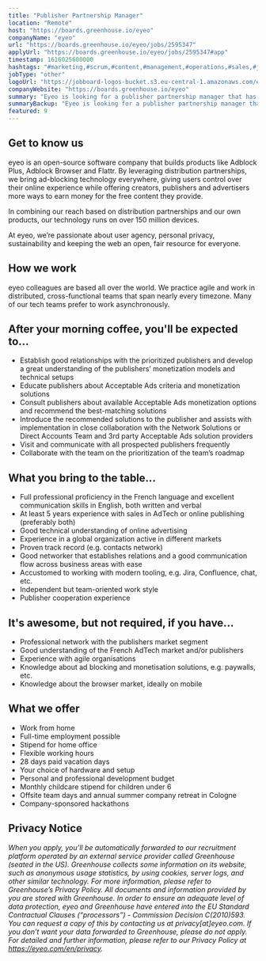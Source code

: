 ```yaml
---
title: "Publisher Partnership Manager"
location: "Remote"
host: "https://boards.greenhouse.io/eyeo"
companyName: "eyeo"
url: "https://boards.greenhouse.io/eyeo/jobs/2595347"
applyUrl: "https://boards.greenhouse.io/eyeo/jobs/2595347#app"
timestamp: 1616025600000
hashtags: "#marketing,#scrum,#content,#management,#operations,#sales,#jira,#French,#office,#English"
jobType: "other"
logoUrl: "https://jobboard-logos-bucket.s3.eu-central-1.amazonaws.com/eyeo"
companyWebsite: "https://boards.greenhouse.io/eyeo"
summary: "Eyeo is looking for a publisher partnership manager that has at least 5 years experience with sales in AdTech or online publishing."
summaryBackup: "Eyeo is looking for a publisher partnership manager that has experience in: #marketing, #scrum, #content."
featured: 9
---
```


## Get to know us

eyeo is an open-source software company that builds products like Adblock Plus, Adblock Browser and Flattr. By leveraging distribution partnerships, we bring ad-blocking technology everywhere, giving users control over their online experience while offering creators, publishers and advertisers more ways to earn money for the free content they provide.

In combining our reach based on distribution partnerships and our own products, our technology runs on over 150 million devices.

At eyeo, we’re passionate about user agency, personal privacy, sustainability and keeping the web an open, fair resource for everyone.

## How we work

eyeo colleagues are based all over the world. We practice agile and work in distributed, cross-functional teams that span nearly every timezone. Many of our tech teams prefer to work asynchronously.

## After your morning coffee, you'll be expected to...

*   Establish good relationships with the prioritized publishers and develop a great understanding of the publishers’ monetization models and technical setups
*   Educate publishers about Acceptable Ads criteria and monetization solutions
*   Consult publishers about available Acceptable Ads monetization options and recommend the best-matching solutions
*   Introduce the recommended solutions to the publisher and assists with implementation in close collaboration with the Network Solutions or Direct Accounts Team and 3rd party Acceptable Ads solution providers
*   Visit and communicate with all prospected publishers frequently
*   Collaborate with the team on the prioritization of the team’s roadmap

## What you bring to the table...

*   Full professional proficiency in the French language and excellent communication skills in English, both written and verbal
*   At least 5 years experience with sales in AdTech or online publishing (preferably both)
*   Good technical understanding of online advertising
*   Experience in a global organization active in different markets
*   Proven track record (e.g. contacts network)
*   Good networker that establishes relations and a good communication flow across business areas with ease 
*   Accustomed to working with modern tooling, e.g. Jira, Confluence, chat, etc.
*   Independent but team-oriented work style
*   Publisher cooperation experience

## It's awesome, but not required, if you have...

*   Professional network with the publishers market segment
*   Good understanding of the French AdTech market and/or publishers
*   Experience with agile organisations
*   Knowledge about ad blocking and monetisation solutions, e.g. paywalls, etc.
*   Knowledge about the browser market, ideally on mobile

## What we offer

*   Work from home
*   Full-time employment possible 
*   Stipend for home office
*   Flexible working hours
*   28 days paid vacation days 
*   Your choice of hardware and setup
*   Personal and professional development budget
*   Monthly childcare stipend for children under 6
*   Offsite team days and annual summer company retreat in Cologne
*   Company-sponsored hackathons

## Privacy Notice

_When you apply, you’ll be automatically forwarded to our recruitment platform operated by an external service provider called Greenhouse (seated in the US). Greenhouse collects some information on its website, such as anonymous usage statistics, by using cookies, server logs, and other similar technology. For more information, please refer to Greenhouse’s Privacy Policy. All documents and information provided by you are stored with Greenhouse. In order to ensure an adequate level of data protection, eyeo and Greenhouse have entered into the EU Standard Contractual Clauses (“processors”) - Commission Decision C(2010)593. You can request a copy of this by contacting us at privacy\[at\]eyeo.com. If you don’t want your data forwarded to Greenhouse, please do not apply. For detailed and further information, please refer to our Privacy Policy at https://eyeo.com/en/privacy._
